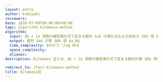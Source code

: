 ```yaml
---
layout: entry
author: kimiyuki
reviewers:
date: 2020-07-09T00:00:00+09:00
tags: algorithm kitamasa-method
algorithm:
  input: $k + 1$ 項間の線型漸化式で定まる数列 $a$ の漸化式および初めの $k$ 項 $(a_0, a_1, \dots, a _ {k-1})$ および自然数 $N$
  output: 数列 $a$ の第 $N$ 項 $a_N$
  time_complexity: $O(k^2 \log N)$
  space_complexity:
  aliases:
description: Kitamasa 法とは、$k + 1$ 項間の線型漸化式で定まる数列の第 $N$ 項を $O(k^2 \log N)$ で求めるアルゴリズムである。高速 Kitamasa 法とは異なる。

redirect_to: /fast-kitamasa-method
title: Kitamasa法
---
```

